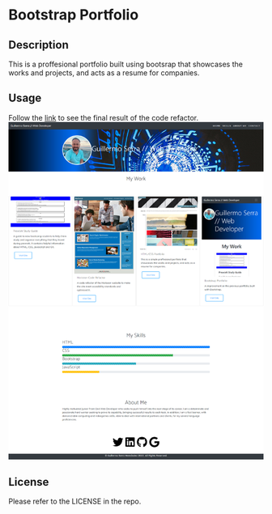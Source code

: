 # Bootstrap Portfolio

## Description 

This is a proffesional portfolio built using bootsrap that showcases the works and projects, and acts as a resume for companies.


## Usage 

Follow the [link](https://willguille.github.io/Bootstrap-Portfolio/) to see the final result of the code refactor.
![Screenshot of the deployed website](images/screenshot-web-final.png)

## License

Please refer to the LICENSE in the repo.
